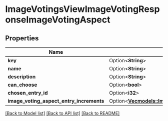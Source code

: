 # ImageVotingsViewImageVotingResponseImageVotingAspect

## Properties

Name | Type | Description | Notes
------------ | ------------- | ------------- | -------------
**key** | Option<**String**> |  | [optional]
**name** | Option<**String**> |  | [optional]
**description** | Option<**String**> |  | [optional]
**can_choose** | Option<**bool**> |  | [optional]
**chosen_entry_id** | Option<**i32**> |  | [optional]
**image_voting_aspect_entry_increments** | Option<[**Vec<models::ImageVotingsViewImageVotingResponseImageVotingAspectEntryIncrement>**](ImageVotingsViewImageVotingResponseImageVotingAspectEntryIncrement.md)> |  | [optional]

[[Back to Model list]](../README.md#documentation-for-models) [[Back to API list]](../README.md#documentation-for-api-endpoints) [[Back to README]](../README.md)


